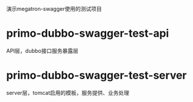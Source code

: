 
演示megatron-swagger使用的测试项目  


# primo-dubbo-swagger-test-api  
API层，dubbo接口服务暴露层  

# primo-dubbo-swagger-test-server
server层，tomcat启用的模板，服务提供、业务处理    
